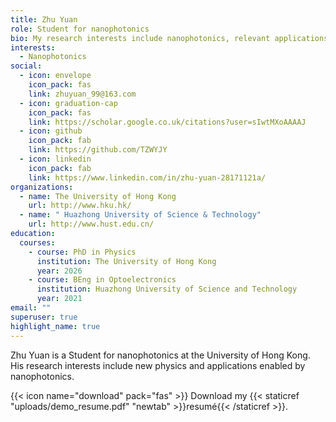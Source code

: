 ```yaml
---
title: Zhu Yuan
role: Student for nanophotonics
bio: My research interests include nanophotonics, relevant applications and theory.
interests:
  - Nanophotonics
social:
  - icon: envelope
    icon_pack: fas
    link: zhuyuan_99@163.com
  - icon: graduation-cap
    icon_pack: fas
    link: https://scholar.google.co.uk/citations?user=sIwtMXoAAAAJ
  - icon: github
    icon_pack: fab
    link: https://github.com/TZWYJY
  - icon: linkedin
    icon_pack: fab
    link: https://www.linkedin.com/in/zhu-yuan-28171121a/
organizations:
  - name: The University of Hong Kong
    url: http://www.hku.hk/
  - name: " Huazhong University of Science & Technology"
    url: http://www.hust.edu.cn/
education:
  courses:
    - course: PhD in Physics
      institution: The University of Hong Kong
      year: 2026
    - course: BEng in Optoelectronics
      institution: Huazhong University of Science and Technology
      year: 2021
email: ""
superuser: true
highlight_name: true
---
```

Zhu Yuan is a Student for nanophotonics at the University of Hong Kong. His research interests include new physics and applications enabled by nanophotonics.

{{< icon name="download" pack="fas" >}} Download my {{< staticref "uploads/demo_resume.pdf" "newtab" >}}resumé{{< /staticref >}}.